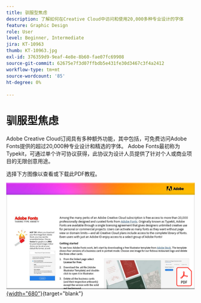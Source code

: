 ```yaml
---
title: 驯服型焦虑
description: 了解如何在Creative Cloud中访问和使用20,000多种专业设计的字体
feature: Graphic Design
role: User
level: Beginner, Intermediate
jira: KT-10963
thumb: KT-10963.jpg
exl-id: 376359d9-9eaf-4e8e-8b60-fae07fc69908
source-git-commit: 62675e7f3d07ffbdb5e431fe30d3467c3f4a2412
workflow-type: tm+mt
source-wordcount: '85'
ht-degree: 0%

---
```


# 驯服型焦虑

Adobe Creative Cloud订阅具有多种额外功能，其中包括，可免费访问Adobe Fonts提供的超过20,000种专业设计和精选的字体。 Adobe Fonts最初称为Typekit，可通过单个许可协议获得，此协议为设计人员提供了针对个人或商业项目的无限创意用途。

选择下方图像以查看或下载此PDF教程。

[![教程的第一页图像](assets/TamingTypeAnxiety.png){width="680"}](assets/Adobe-Fonts-Taming-Font-Anxiety.pdf){target="blank"}
